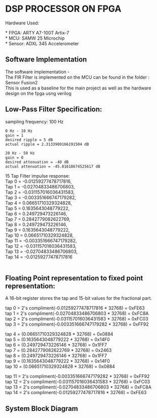 # DSP PROCESSOR ON FPGA 
<p>Hardware Used: <br></p>
    * FPGA: ARTY A7-100T Artix-7<br>
    * MCU: SAMW 25 Microchip <br>
    * Sensor: ADXL 345 Accelerometer

## Software Implementation

  <p> The software implementation - <br>
  The FIR Filter is implemented on the MCU can be found in the folder : Sensor Fusion2<br>
  This is used as a baseline for the main project as well as the hardware design on the fpga usng verilog<br>  </p>

## Low-Pass Filter Specification:
<p>
    sampling frequency: 100 Hz

    0 Hz - 10 Hz
    gain = 1
    desired ripple = 5 dB
    actual ripple = 2.3133909166191504 dB

    20 Hz - 50 Hz
    gain = 0
    desired attenuation = -40 dB
    actual attenuation = -45.01618674525617 dB
</p>


<p> 15 Tap Filter impulse response: <br>
  Tap 0  = -0.01259277478717816,<br>
  Tap 1  = -0.02704833486706803,<br>
  Tap 2  = -0.031157016036431583,<br>
  Tap 3  = -0.003351666747179282,<br>
  Tap 4  = 0.06651710329324828,<br>
  Tap 5  = 0.1635643048779222,<br>
  Tap 6  = 0.249729473226146,<br>
  Tap 7  = 0.2842779082622769,<br>
  Tap 8  = 0.249729473226146,<br>
  Tap 9  = 0.1635643048779222,<br>
  Tap 10 = 0.06651710329324828,<br>
  Tap 11 = -0.003351666747179282,<br>
  Tap 12 = -0.031157016036431583,<br>
  Tap 13 = -0.02704833486706803,<br>
  Tap 14 = -0.01259277478717816<br>
<br></p>

## Floating Point representation to fixed point representation: <br>

A 16-bit register stores the tap and 15-bit values for the fractional part. <br>

tap 0 = 2's compliment(-0.01259277478717816 * 32768) 	= 0xFE63<br>
tap 1 = 2's compliment(-0.02704833486706803 * 32768) 	= 0xFC8A<br>
tap 2 = 2's compliment(-0.031157016036431583 * 32768) 	= 0xFC03<br>
tap 3 = 2's compliment(-0.003351666747179282 * 32768) 	= 0xFF92<br>

tap 4 = (0.06651710329324828 * 32768)	= 0x0884<br>
tap 5 = (0.1635643048779222 * 32768) 	= 0x14F0<br>
tap 6 = (0.249729473226146 * 32768) 	= 0x1FF7<br>
tap 7 = (0.2842779082622769 * 32768) 	= 0x2463<br>
tap 8 = (0.249729473226146 * 32768) 	= 0x1FF7<br>
tap 9 = (0.1635643048779222 * 32768) 	= 0x14F0<br>
tap 10 = (0.06651710329324828 * 32768) 	= 0x0884<br>

tap 11 = 2's compliment(-0.003351666747179282 * 32768) 	= 0xFF92<br>
tap 12 = 2's compliment(-0.031157016036431583 * 32768) 	= 0xFC03<br>
tap 13 = 2's compliment(-0.02704833486706803 * 32768) 	= 0xFC8A<br>
tap 14 = 2's compliment(-0.01259277478717816 * 32768) 	= 0xFE63<br>
</p>

## System Block Diagram 

